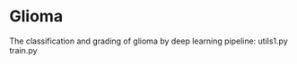 # Glioma
The classification and grading of glioma by deep learning 
pipeline:
        utils1.py
        train.py
